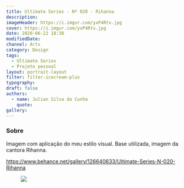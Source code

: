 ```yaml
---
title: Ultimate Series - Nº 020 - Rihanna
description:
imageHeader: https://i.imgur.com/yxP4Rtv.jpg
cover: https://i.imgur.com/yxP4Rtv.jpg
date: 2020-06-22 18:30
modifiedDate:
channel: Arts
category: Design
tags:
  - Ultimate Series
  - Projeto pessoal
layout: portrait-layout
filter: filter-icecream-plus
typography:
draft: false
authors:
  - name: Julian Silva da Cunha
    quote:
gallery:
---
```


### Sobre

Imagem com aplicação do meu estilo visual. Base utilizada, imagem da cantora Rihanna.

https://www.behance.net/gallery/126640633/Ultimate-Series-N-020-Rihanna

<figure>
<img src="https://i.imgur.com/yxP4Rtv.jpg" className="max-w-none mx-auto block"/>
</figure>
